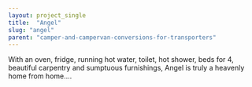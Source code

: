 ```yaml
---
layout: project_single
title:  "Angel"
slug: "angel"
parent: "camper-and-campervan-conversions-for-transporters"
---
```

With an oven, fridge, running hot water, toilet, hot shower, beds for 4, beautiful carpentry and sumptuous furnishings, Angel is truly a heavenly home from home....